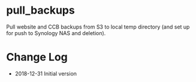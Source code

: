 # pull_backups
Pull website and CCB backups from S3 to local temp directory (and set up for push to Synology NAS and deletion).

# Change Log

* 2018-12-31 Initial version
